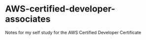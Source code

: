 # AWS-certified-developer-associates

Notes for my self study for the AWS Certified Developer Certificate
